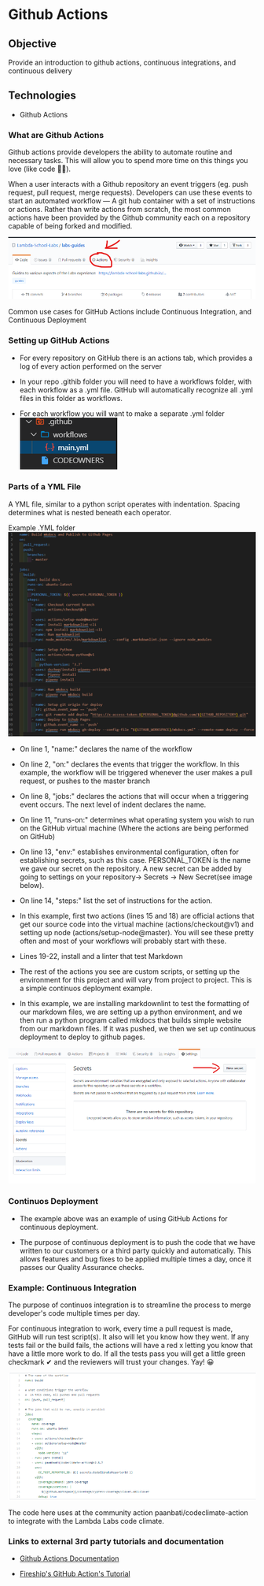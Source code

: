 # Github Actions

## Objective

Provide an introduction to github actions, continuous integrations,
and continuous delivery

## Technologies

- Github Actions

### What are Github Actions

Github actions provide developers the ability to automate routine and necessary tasks.
This will allow you to spend more time on this things you love (like code 👨‍💻).

When a user interacts with a Github repository an event triggers (eg. push request,
pull request, merge requests). Developers can use these events to start an
automated workflow — A git hub container with a set of instructions or actions.
Rather than write actions from scratch,
the most common actions have been provided by the Github community each on
a repository capable of being forked and modified.

![Finding GitHub Actions](../assets/images/github-actions/findingActions.png "Finding GitHub Actions")

Common use cases for GitHub Actions include Continuous Integration,
and Continuous Deployment

### Setting up GitHub Actions

- For every repository on GitHub there is an actions tab, which provides a log
 of every action performed on the server

- In your repo .githib folder you will need to have a workflows folder, with
 each workflow as a .yml file.  GitHub will automatically recognize all .yml
  files in this folder as workflows.

- For each workflow you will want to make a separate .yml folder
![Setting Up Workflow Folders](../assets/images/github-actions/workflowFolder.png
"Setting Up Workflow Folders")

### Parts of a YML File

A YML file, similar to a python script operates with indentation.
Spacing determines what is nested beneath each operator.

Example .YML folder
![Example YML Folder](../assets/images/github-actions/ymlexample.png
 "Example YML Folder")

- On line 1, "name:" declares the name of the workflow

- On line 2, "on:" declares the events that trigger the workflow. In this example,
 the workflow will be triggered whenever the user makes a pull request,
  or pushes to the master branch

- On line 8, "jobs:" declares the actions that will occur when a triggering
event occurs.
The next level of indent declares the name.

- On line 11, "runs-on:" determines what operating system you wish to run
on the GitHub virtual machine
(Where the actions are being performed on GitHub)

- On line 13, "env:" establishes environmental configuration, often for establishing
secrets, such as this case. PERSONAL_TOKEN is the name we gave our secret on
  the repository. A new secret can be added by going to settings on your
   repository-> Secrets -> New Secret(see image below).

- On line 14, "steps:" list the set of instructions for the action.

- In this example, first two actions
(lines 15 and 18) are official actions that get our
 source code into the
 virtual machine (actions/checkout@v1)
  and setting up node (actions/setup-node@master). You will see these pretty
   often and most of your workflows will probably start with these.
- Lines 19-22, install and a linter that test Markdown
- The rest of the actions you see are custom scripts, or setting up the
 environment for this project and will vary from project to project.
  This is a simple continuos deployment example.

- In this example, we are installing markdownlint to test the formatting of our
 markdown files, we are setting up a python environment, and we then run a
  python program called mkdocs that builds simple website from our markdown
   files. If it was pushed, we then we set up continuous deployment  to deploy
    to github pages.

![New Secret](../assets/images/github-actions/newSecret.png "New Secret")

### Continuos Deployment

- The example above was an example of using GitHub Actions for continuous deployment.

- The purpose of continuous deployment is to push the code that we have written
 to our customers or a third party quickly and automatically. This allows
  features and bug fixes to be applied multiple times a day, once it passes our
   Quality Assurance checks.

### Example: Continuous Integration

The purpose of continuos integration is to streamline the process to merge
 developer's code multiple times per day.

For continuous integration to work, every time a pull request is made, GitHub
 will run test script(s). It also will let you know how they went. 
 If any tests fail or the build fails, the actions will
have a red x letting you know that have a little  more work to do.
  If all the tests pass you will get a little green checkmark ✔ and the
   reviewers will trust your changes. Yay! 😀

![New Secret](../assets/images/github-actions/contIntCodeCov.png "New Secret")

The code here uses at the community action paanbati/codeclimate-action to
 integrate with the Lambda Labs code climate.


### Links to external 3rd party tutorials and documentation

- [Github Actions Documentation](https://help.github.com/en/actions)

- [Fireship's GitHub Action's Tutorial](https://www.youtube.com/watch?v=eB0nUzAI7M8&t)
